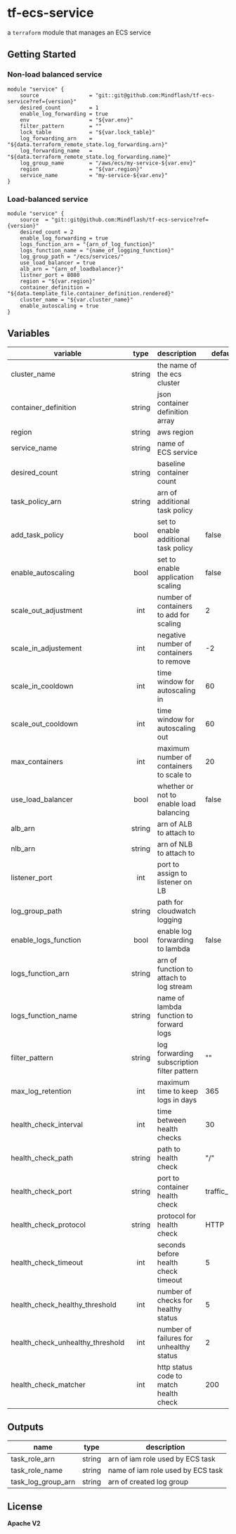 # tf-ecs-service
a `terraform` module that manages an ECS service

## Getting Started

### Non-load balanced service
```hcl
module "service" {
    source                = "git::git@github.com:Mindflash/tf-ecs-service?ref={version}"
    desired_count         = 1
    enable_log_forwarding = true
    env                   = "${var.env}"
    filter_pattern        = ""
    lock_table            = "${var.lock_table}"
    log_forwarding_arn    = "${data.terraform_remote_state.log_forwarding.arn}"
    log_forwarding_name   = "${data.terraform_remote_state.log_forwarding.name}"
    log_group_name        = "/aws/ecs/my-service-${var.env}"
    region                = "${var.region}"
    service_name          = "my-service-${var.env}"
}
```

### Load-balanced service
```hcl
module "service" {
    source  = "git::git@github.com:Mindflash/tf-ecs-service?ref={version}"
    desired_count = 2
    enable_log_forwarding = true
    logs_function_arn = "{arn_of_log_function}"
    logs_function_name = "{name_of_logging_function}"
    log_group_path = "/ecs/services/"
    use_load_balancer = true
    alb_arn = "{arn_of_loadbalancer}"
    listner_port = 8080
    region = "${var.region}"
    container_definition = "${data.template_file.container_definition.rendered}"
    cluster_name = "${var.cluster_name}"
    enable_autoscaling = true
}
```

## Variables
| variable                           | type   | description                                | default       |
| ---------------------------------- | :----: | :----------------------------------------- | ------------- |
| cluster_name                       | string | the name of the ecs cluster                |               |
| container_definition               | string | json container definition array            |               |
| region                             | string | aws region                                 |               |
| service_name                       | string | name of ECS service                        |               |
| desired_count                      | string | baseline container count                   |               |
| task\_policy_arn                   | string | arn of additional task policy              |               |
| add\_task_policy                   | bool   | set to enable additional task policy       | false         |
| enable_autoscaling                 | bool   | set to enable application scaling          | false         |
| scale\_out_adjustment              | int    | number of containers to add for scaling    | 2             |
| scale\_in_adjustement              | int    | negative number of containers to remove    | -2            |
| scale\_in_cooldown                 | int    | time window for autoscaling in             | 60            |
| scale\_out_cooldown                | int    | time window for autoscaling out            | 60            |
| max_containers                     | int    | maximum number of containers to scale to   | 20            |
| use\_load_balancer                 | bool   | whether or not to enable load balancing    | false         |
| alb_arn                            | string | arn of ALB to attach to                    |               |
| nlb_arn                            | string | arn of NLB to attach to                    |               |
| listener_port                      | int    | port to assign to listener on LB           |               |
| log\_group_path                    | string | path for cloudwatch logging                |               |
| enable\_logs_function              | bool   | enable log forwarding to lambda            | false         |
| logs\_function_arn                 | string | arn of function to attach to log stream    |               |
| logs\_function_name                | string | name of lambda function to forward logs    |               |
| filter_pattern                     | string | log forwarding subscription filter pattern | ""            |
| max\_log_retention                 | int    | maximum time to keep logs in days          | 365           |
| health\_check_interval             | int    | time between health checks                 | 30            |
| health\_check_path                 | string | path to health check                       | \"\/\"        |
| health\_check_port                 | string | port to container health check             | traffic\_port |
| health\_check_protocol             | string | protocol for health check                  | HTTP          |
| health\_check_timeout              | int    | seconds before health check timeout        | 5             |
| health\_check\_healthy_threshold   | int    | number of checks for healthy status        | 5             |
| health\_check\_unhealthy_threshold | int    | number of failures for unhealthy status    | 2             |
| health\_check_matcher              | int    | http status code to match health check     | 200           |

## Outputs
| name                  | type   | description                       |
| --------------------- | :----: | --------------------------------- |
| task\_role_arn        | string | arn of iam role used by ECS task  |
| task\_role_name       | string | name of iam role used by ECS task |
| task\_log\_group\_arn | string | arn of created log group          |

## License
**Apache V2**